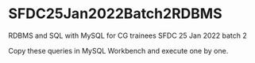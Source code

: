 # SFDC25Jan2022Batch2RDBMS
RDBMS and SQL with MySQL for CG trainees SFDC 25 Jan 2022 batch 2

Copy these queries in MySQL Workbench and execute one by one. 
